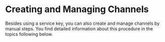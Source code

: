 <!-- loio1e8d24213438435fa9e6754ea684bc1d -->

# Creating and Managing Channels

Besides using a service key, you can also create and manage channels by manual steps. You find detailed information about this procedure in the topics following below.


